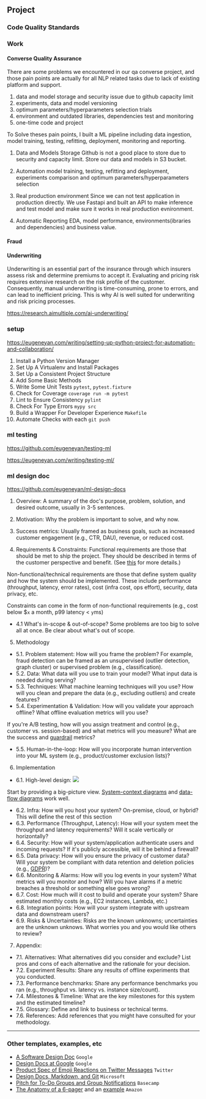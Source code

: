 ## Project
### Code Quality Standards

### Work
#### Converse Quality Assurance
There are some problems we encountered in our qa converse project, and those pain points are actually for all NLP related tasks due to lack of existing platform and support.
1. data and model storage and security issue due to github capacity limit
2. experiments, data and model versioning
3. optimum parameters/hyperparameters selection trials
4. environment and outdated libraries, dependencies test and monitoring
5. one-time code and project

To Solve theses pain points, I built a ML pipeline including data ingestion, model training, testing, refitting, deployment, monitoring and reporting.

1. Data and Models Storage
Github is not a good place to store due to security and capacity limit.
Store our data and models in S3 bucket.

2. Automation
model training, testing, refitting and deployment, experiments comparison and optimum parameters/hyperparameters selection

3. Real production environment
Since we can not test application in production directly.
We use Fastapi and built an API to make inference and test model and make sure it works in real production evnironment.

4. Automatic Reporting
EDA, model performance, environments(ibraries and dependencies) and business value.

#### Fraud

#### Underwriting
Underwriting is an essential part of the insurance through which insurers assess risk and determine premiums to accept it. Evaluating and pricing risk requires extensive research on the risk profile of the customer. Consequently, manual underwriting is time-consuming, prone to errors, and can lead to inefficient pricing. This is why AI is well suited for underwriting and risk pricing processes.

https://research.aimultiple.com/ai-underwriting/


### setup
https://eugeneyan.com/writing/setting-up-python-project-for-automation-and-collaboration/

1. Install a Python Version Manager
2. Set Up A Virtualenv and Install Packages
3. Set Up a Consistent Project Structure
4. Add Some Basic Methods
5. Write Some Unit Tests `pytest`, `pytest.fixture`
6. Check for Coverage `coverage run -m pytest`
7. Lint to Ensure Consistency `pylint`
8. Check For Type Errors `mypy src`
9. Build a Wrapper For Developer Experience `Makefile`
10. Automate Checks with each `git push`

### ml testing
https://github.com/eugeneyan/testing-ml

https://eugeneyan.com/writing/testing-ml/

### ml design doc
https://github.com/eugeneyan/ml-design-docs

1. Overview:
A summary of the doc's purpose, problem, solution, and desired outcome, usually in 3-5 sentences.

2. Motivation:
Why the problem is important to solve, and why now.

3. Success metrics:
Usually framed as business goals, such as increased customer engagement (e.g., CTR, DAU), revenue, or reduced cost.

4. Requirements & Constraints:
Functional requirements are those that should be met to ship the project. They should be described in terms of the customer perspective and benefit. (See [this](https://eugeneyan.com/writing/ml-design-docs/#the-why-and-what-of-design-docs) for more details.)

Non-functional/technical requirements are those that define system quality and how the system should be implemented. These include performance (throughput, latency, error rates), cost (infra cost, ops effort), security, data privacy, etc.

Constraints can come in the form of non-functional requirements (e.g., cost below $`x` a month, p99 latency < `y`ms)
- 4.1 What's in-scope & out-of-scope?
Some problems are too big to solve all at once. Be clear about what's out of scope.

5. Methodology
- 5.1. Problem statement:
How will you frame the problem? For example, fraud detection can be framed as an unsupervised (outlier detection, graph cluster) or supervised problem (e.g., classification).
- 5.2. Data:
What data will you use to train your model? What input data is needed during serving?
- 5.3. Techniques:
What machine learning techniques will you use? How will you clean and prepare the data (e.g., excluding outliers) and create features?
- 5.4. Experimentation & Validation:
How will you validate your approach offline? What offline evaluation metrics will you use?

If you're A/B testing, how will you assign treatment and control (e.g., customer vs. session-based) and what metrics will you measure? What are the success and [guardrail](https://medium.com/airbnb-engineering/designing-experimentation-guardrails-ed6a976ec669) metrics?
- 5.5. Human-in-the-loop:
How will you incorporate human intervention into your ML system (e.g., product/customer exclusion lists)?

6. Implementation
- 6.1. High-level design:
![](https://upload.wikimedia.org/wikipedia/commons/thumb/2/2e/Data-flow-diagram-example.svg/1280px-Data-flow-diagram-example.svg.png)

Start by providing a big-picture view. [System-context diagrams](https://en.wikipedia.org/wiki/System_context_diagram) and [data-flow diagrams](https://en.wikipedia.org/wiki/Data-flow_diagram) work well.
- 6.2. Infra:
How will you host your system? On-premise, cloud, or hybrid? This will define the rest of this section
- 6.3. Performance (Throughput, Latency):
How will your system meet the throughput and latency requirements? Will it scale vertically or horizontally?
- 6.4. Security:
How will your system/application authenticate users and incoming requests? If it's publicly accessible, will it be behind a firewall?
- 6.5. Data privacy:
How will you ensure the privacy of customer data? Will your system be compliant with data retention and deletion policies (e.g., [GDPR](https://gdpr.eu/what-is-gdpr/))?
- 6.6. Monitoring & Alarms:
How will you log events in your system? What metrics will you monitor and how? Will you have alarms if a metric breaches a threshold or something else goes wrong?
- 6.7. Cost:
How much will it cost to build and operate your system? Share estimated monthly costs (e.g., EC2 instances, Lambda, etc.)
- 6.8. Integration points:
How will your system integrate with upstream data and downstream users?
- 6.9. Risks & Uncertainties:
Risks are the known unknowns; uncertainties are the unknown unknows. What worries you and you would like others to review?

7. Appendix:
- 7.1. Alternatives:
What alternatives did you consider and exclude? List pros and cons of each alternative and the rationale for your decision.
- 7.2. Experiment Results:
Share any results of offline experiments that you conducted.
- 7.3. Performance benchmarks:
Share any performance benchmarks you ran (e.g., throughput vs. latency vs. instance size/count).
- 7.4. Milestones & Timeline:
What are the key milestones for this system and the estimated timeline?
- 7.5. Glossary:
Define and link to business or technical terms.
- 7.6. References:
Add references that you might have consulted for your methodology.

---
### Other templates, examples, etc
- [A Software Design Doc](https://www.industrialempathy.com/posts/design-doc-a-design-doc/) `Google`
- [Design Docs at Google](https://www.industrialempathy.com/posts/design-docs-at-google/) `Google`
- [Product Spec of Emoji Reactions on Twitter Messages](https://docs.google.com/document/d/1sUX-sm5qZ474PCQQUpvdi3lvvmWPluqHOyfXz3xKL2M/edit#heading=h.554u12gw2xpd) `Twitter`
- [Design Docs, Markdown, and Git](https://caitiem.com/2020/03/29/design-docs-markdown-and-git/) `Microsoft`
- [Pitch for To-Do Groups and Group Notifications](https://basecamp.com/shapeup/1.5-chapter-06#examples) `Basecamp`
- [The Anatomy of a 6-pager](https://writingcooperative.com/the-anatomy-of-an-amazon-6-pager-fc79f31a41c9) and an [example](https://docs.google.com/document/d/1LPh1LWx1z67YFo67DENYUGBaoKk39dtX7rWAeQHXzhg/edit) `Amazon`
